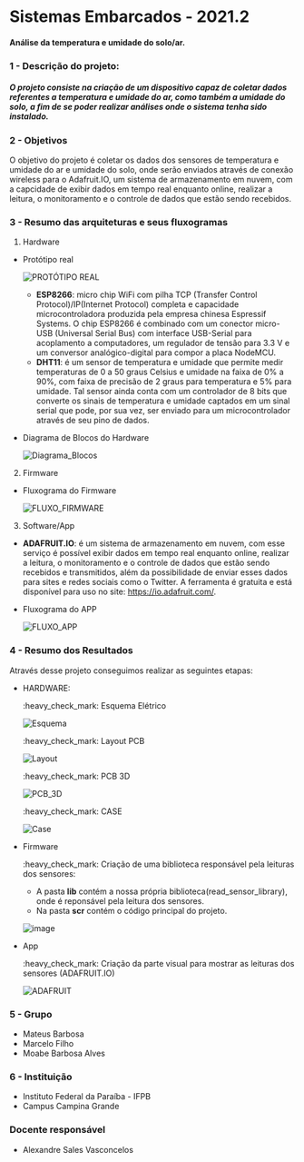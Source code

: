 # Sistemas Embarcados - 2021.2

#### Análise da temperatura e umidade do solo/ar.

### 1 - Descrição do projeto:

##### O projeto consiste na criação de um dispositivo capaz de coletar dados referentes a temperatura e umidade do ar, como também a umidade do solo, a fim de se poder realizar análises onde o sistema tenha sido instalado.

### 2 - Objetivos

  O objetivo do projeto é coletar os dados dos sensores de temperatura e umidade do ar e umidade do solo, onde serão enviados através de conexão wireless para o Adafruit.IO, um sistema de armazenamento em nuvem, com a capcidade de exibir dados em tempo real enquanto online, realizar a leitura, o monitoramento e o controle de dados que estão sendo recebidos.
  
### 3 - Resumo das arquiteturas e seus fluxogramas

   1.  Hardware

   * Protótipo real 

     ![PROTÓTIPO REAL](https://github.com/mateusbsa/Sistemas-Embarcados-Projeto/blob/main/hardware/Imagens_3D/prot%C3%B3tipo_real.jpeg)
     
     - **ESP8266**: micro chip WiFi com pilha TCP (Transfer Control Protocol)/IP(Internet Protocol) completa e capacidade microcontroladora produzida pela empresa chinesa Espressif Systems. O chip ESP8266 é combinado com um conector micro-USB (Universal Serial Bus) com interface USB-Serial para acoplamento a computadores, um regulador de tensão para 3.3 V e um conversor analógico-digital para compor a placa NodeMCU.
     - **DHT11**: é um sensor de temperatura e umidade que permite medir temperaturas de 0 a 50 graus Celsius e umidade na faixa de 0% a 90%, com faixa de precisão de 2 graus para temperatura e 5% para umidade. Tal sensor ainda conta com um controlador de 8 bits que converte os sinais de temperatura e umidade captados em um sinal serial que pode, por sua vez, ser enviado para um microcontrolador através de seu pino de dados.

  
   * Diagrama de Blocos do Hardware
    
     ![Diagrama_Blocos](https://github.com/mateusbsa/Sistemas-Embarcados-Projeto/blob/main/hardware/Diagrama_Blocos_Hardware.jpeg)
  
 
  2.  Firmware
  
  * Fluxograma do Firmware
  
    ![FLUXO_FIRMWARE](https://github.com/mateusbsa/Sistemas-Embarcados-Projeto/blob/main/firmware/Fluxograma_Firmware.jpeg)
 
  
  3.  Software/App
  
  * **ADAFRUIT.IO**: é um sistema de armazenamento em nuvem, com esse serviço é possível exibir dados em tempo real enquanto online, realizar a leitura, o monitoramento e o controle de dados que estão sendo recebidos e transmitidos, além da possibilidade de enviar esses dados para sites e redes sociais como o Twitter. A ferramenta é gratuita e está disponível para uso no site: https://io.adafruit.com/.
  
  * Fluxograma do APP
  
    ![FLUXO_APP](https://github.com/mateusbsa/Sistemas-Embarcados-Projeto/blob/main/app/Fluxograma_App.jpeg)
  
  
### 4 - Resumo dos Resultados

Através desse projeto conseguimos realizar as seguintes etapas:

* HARDWARE:
  
  <p> :heavy_check_mark: Esquema Elétrico <p> 
  
    ![Esquema](https://github.com/mateusbsa/Sistemas-Embarcados-Projeto/blob/main/hardware/Imagens_3D/Esquema_Eletrico.png)


  <p> :heavy_check_mark: Layout PCB

    ![Layout](https://github.com/mateusbsa/Sistemas-Embarcados-Projeto/blob/main/hardware/Imagens_3D/Layout_PCB.png)

  <p> :heavy_check_mark: PCB 3D

    ![PCB_3D](https://github.com/mateusbsa/Sistemas-Embarcados-Projeto/blob/main/hardware/Imagens_3D/PCB_3D.png)


  <p> :heavy_check_mark: CASE

    ![Case](https://github.com/mateusbsa/Sistemas-Embarcados-Projeto/blob/main/hardware/Imagens_3D/Case_2.png)

     
     
* Firmware 
    <p> :heavy_check_mark:  Criação de uma biblioteca responsável pela leituras dos sensores:
      
    - A pasta **lib** contém a nossa própria biblioteca(read_sensor_library), onde é reponsável pela leitura dos sensores.
    - Na pasta **scr** contém o código principal do projeto.

    ![image](https://user-images.githubusercontent.com/36906080/159146884-a02cae27-aa52-4bb1-a5f8-158774acc284.png)
    
     
     
* App
   <p> :heavy_check_mark: Criação da parte visual para mostrar as leituras dos sensores (ADAFRUIT.IO)<p>
  
    ![ADAFRUIT](https://github.com/mateusbsa/Sistemas-Embarcados-Projeto/blob/main/app/AdafruitIO_App.jpeg)

### 5 - Grupo

* Mateus Barbosa
* Marcelo Filho
* Moabe Barbosa Alves

### 6 - Instituição

* Instituto Federal da Paraíba - IFPB
* Campus Campina Grande

### Docente responsável
* Alexandre Sales Vasconcelos
